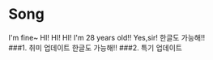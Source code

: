 # Song

I'm fine~
HI! HI! HI!
I'm 28 years old!!
Yes,sir! 
한글도 가능해!!  
###1. 취미 업데이트
한글도 가능해!!
###2. 특기 업데이트
